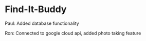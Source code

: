# Find-It-Buddy

Paul:
Added database functionality

Ron:
Connected to google cloud api, added photo taking feature
